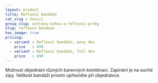 ```yaml
---
layout: product
title: Reflexní bandáže
cat_slug : konici
group_slug: ochrana-nohou-a-reflexni-prvky
slug: reflexni-bandaze
has_image: true
pricing:
  - variant : Reflexní bandáže, pony 4ks
    price   : 450
  - variant : Reflexní bandáže, full 4ks
    price   : 490
---
```


Možnost objednání různých barevných kombinací.
Zapínání je na suché zipy.
Velikost bandáží prosím upřesněte při objednávce.

